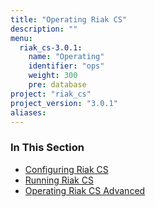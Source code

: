 ```yaml
---
title: "Operating Riak CS"
description: ""
menu:
  riak_cs-3.0.1:
    name: "Operating"
    identifier: "ops"
    weight: 300
    pre: database
project: "riak_cs"
project_version: "3.0.1"
aliases:
---
```


### In This Section

- [Configuring Riak CS](../cookbooks/configuration)
- [Running Riak CS](./running)
- [Operating Riak CS Advanced](./advanced)

